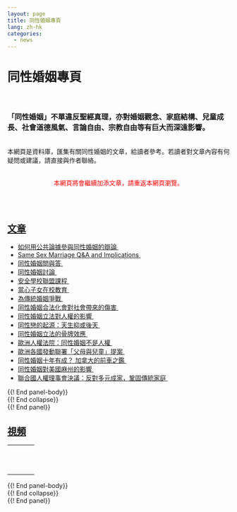 ```yaml
---
layout: page
title: 同性婚姻專頁
lang: zh-hk
categories: 
  - news
--- 
```


<div id="fb-root"></div>
<script>(function(d, s, id) {
  var js, fjs = d.getElementsByTagName(s)[0];
  if (d.getElementById(id)) return;
  js = d.createElement(s); js.id = id;
  js.src = "//connect.facebook.net/en_GB/sdk.js#xfbml=1&version=v2.6";
  fjs.parentNode.insertBefore(js, fjs);
}(document, 'script', 'facebook-jssdk'));</script>

同性婚姻專頁
=======================
<br>
<h3>「同性婚姻」不單違反聖經真理，亦對婚姻觀念、家庭結構、兒童成長、社會道德風氣、言論自由、宗教自由等有巨大而深遠影響。
</h3>
<br>
本網頁是資料庫，匯集有關同性婚姻的文章，給讀者參考。若讀者對文章內容有何疑問或建議，請直接與作者聯絡。
<br><br>
<p align="center"><font color="#ff0000">本網頁將會繼續加添文章，請重返本網頁瀏覽。</font></p>
<br><br>


<div class="row">
<div class="panel-group " id="mag-panel">


<div class="panel panel-default">
<div class="panel-heading">
<a data-toggle="collapse" data-parent="#mag-panel" href="#articles"><h2>文章</h2></a>
</div>
<div id="articles">
<div class="panel-body">

<ul>
<li>
	<a href="http://www.ctca.org.au/doc/newsletter32.pdf">如何用公共論據參與同性婚姻的辯論&nbsp;<span class="glyphicon glyphicon-download-alt"></span></a>
<li>
	<a href="../Same sex marriage Q&A  and implications.pdf">Same Sex Marriage Q&A and Implications&nbsp;<span class="glyphicon glyphicon-download-alt"></span></a>
<li>
	<a href="../SSM_QnA.pdf">同性婚姻問與答&nbsp;<span class="glyphicon glyphicon-download-alt"></span></a>
<li>
	<a href="../SSM_Discussion.pdf">同性婚姻討論&nbsp;<span class="glyphicon glyphicon-download-alt"></span></a>
<li>
	<a href="../Safe_Schools_Coalition.pdf">安全學校聯盟課程&nbsp;<span class="glyphicon glyphicon-download-alt"></span></a>
<li>
	<a href="../School_Education.pdf">當心子女在校教育&nbsp;<span class="glyphicon glyphicon-download-alt"></span></a>
<li>
	<a href="../Fight_For_Marriages.pdf">為傳統婚姻爭戰&nbsp;<span class="glyphicon glyphicon-download-alt"></span></a>
<li>
	<a href="../SSM_Damage_To_Society.pdf">同性婚姻合法化會對社會帶來的傷害&nbsp;<span class="glyphicon glyphicon-download-alt"></span></a>
<li>
	<a href="../SSM_Impact_On_Human_Rights.pdf">同性婚姻立法對人權的影響&nbsp;<span class="glyphicon glyphicon-download-alt"></span></a>
<li>
	<a href="../Origin_of_homosexuality.pdf">同性戀的起源：天生抑或後天&nbsp;<span class="glyphicon glyphicon-download-alt"></span></a>
<li>
	<a href="../SSM_Domino_Effects.pdf">同性婚姻立法的骨牌效應&nbsp;<span class="glyphicon glyphicon-download-alt"></span></a>
<li>
	<a href="../Euro_Human_Rights_Court.pdf">歐洲人權法院：同性婚姻不是人權&nbsp;<span class="glyphicon glyphicon-download-alt"></span></a>
<li>
	<a href="../European_Citizens_Initiative.pdf">歐洲各國發動聯署「父母與兒童」提案&nbsp;<span class="glyphicon glyphicon-download-alt"></span></a>
<li>
	<a href="../SSM_Canada.pdf">同性婚姻十年有成？ 加拿大的前車之鑑&nbsp;<span class="glyphicon glyphicon-download-alt"></span></a>
<li>
	<a href="../SSM_Massachusetts.pdf">同性婚姻對美國麻州的影響&nbsp;<span class="glyphicon glyphicon-download-alt"></span></a>
<li>
	<a href="../UNHRC.pdf">聯合國人權理事會決議：反對多元成家，鞏固傳統家庭&nbsp;<span class="glyphicon glyphicon-download-alt"></span></a>
</ul>

</div> {{! End panel-body}}
</div> {{! End collapse}}
</div> {{! End panel}}


<div class="panel panel-default">
<div class="panel-heading">
<a data-toggle="collapse" data-parent="#mag-panel" href="#videos"><h2>視頻</h2></a>
</div>
<div id="videos">
<div class="panel-body">
  
<table style="text-align: left; width: 100%;" border="0"
 cellpadding="5" cellspacing="0">
  <tbody>
    <tr>
        <td>
            <div class="fb-video" data-href="https://www.facebook.com/rd.sodo/videos/887534068032036/" data-width="500" data-show-text="false" data-allowfullscreen="true"></div>
            <div class="fb-xfbml-parse-ignore"></div>
            <blockquote cite="https://www.facebook.com/rd.sodo/videos/887534068032036/"></blockquote>
            <a href="https://www.facebook.com/rd.sodo/videos/887534068032036/"></a>
        </td>
	</tr>
    <tr>
        <td>
            <div class="fb-video" data-href="https://www.facebook.com/rd.sodo/videos/vb.281436498641799/896850750433701/?type=2&amp;theater" data-width="500" data-show-text="false" data-allowfullscreen="true"></div>
            <div class="fb-xfbml-parse-ignore"></div>
            <blockquote cite="https://www.facebook.com/rd.sodo/videos/896850750433701/"></blockquote>
            <a href="https://www.facebook.com/rd.sodo/videos/896850750433701/"></a>
        </td>
    </tr>
    <tr>
        <td>
			<div class="fb-video" data-href="https://www.facebook.com/rd.sodo/videos/vb.281436498641799/957833937668715/?type=2&amp;theater" data-width="500" data-show-text="false" data-allowfullscreen="true"></div>
			<div class="fb-xfbml-parse-ignore"></div>
			<blockquote cite="https://www.facebook.com/rd.sodo/videos/957833937668715/"></blockquote>
			<a href="https://www.facebook.com/rd.sodo/videos/957833937668715/"></a>
		</td>
    </tr>
  </tbody>
</table>

</div> {{! End panel-body}}
</div> {{! End collapse}}
</div> {{! End panel}}


